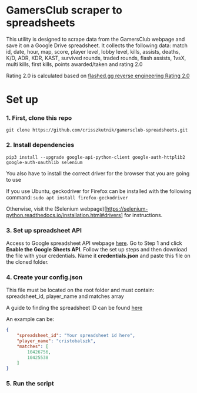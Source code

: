 # GamersClub scraper to spreadsheets

This utility is designed to scrape data from the GamersClub webpage and save it on a Google Drive spreadsheet. It collects the following data: match id, date, hour, 
map, score, player level, lobby level, kills, assists, deaths, K/D, ADR, KDR, KAST, survived rounds, traded rounds, flash assists, 1vsX, multi kills, first kills, 
points awarded/taken and rating 2.0
 
 
Rating 2.0 is calculated based on [flashed.gg reverse engineering Rating 2.0](https://flashed.gg/posts/reverse-engineering-hltv-rating/)

# Set up

### 1. First, clone this repo

`git clone https://github.com/crisszkutnik/gamersclub-spreadsheets.git`

### 2. Install dependencies
`
pip3 install --upgrade google-api-python-client google-auth-httplib2 google-auth-oauthlib selenium
`

You also have to install the correct driver for the browser that you are going to use 
 
If you use Ubuntu, geckodriver for Firefox can be installed with the following command:
`sudo apt install firefox-geckodriver`

Otherwise, visit the (Selenium webpage)[https://selenium-python.readthedocs.io/installation.html#drivers] for instructions.

### 3. Set up spreadsheet API

Access to Google spreadsheet API webpage [here](https://developers.google.com/sheets/api/quickstart/python). Go to Step 1 and click **Enable the Google Sheets API**.
Follow the set up steps and then download the file with your credentials. Name it **credentials.json** and paste this file on the cloned folder.

### 4. Create your **config.json** 

This file must be located on the root folder and must contain: spreadsheet_id, player_name and matches array

A guide to finding the spreadsheet ID can be found [here](https://developers.google.com/sheets/api/guides/concepts#spreadsheet_id)

An example can be:

```JSON
{
    "spreadsheet_id": "Your spreadsheet id here",
    "player_name": "cristobalszk",
    "matches": [
        10426756,
        10425538
    ]
}
```

### 5. Run the script
